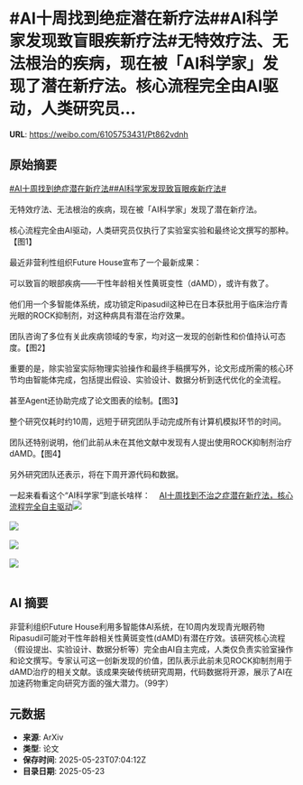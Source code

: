 # #AI十周找到绝症潜在新疗法##AI科学家发现致盲眼疾新疗法#无特效疗法、无法根治的疾病，现在被「AI科学家」发现了潜在新疗法。核心流程完全由AI驱动，人类研究员...

**URL**: https://weibo.com/6105753431/Pt862vdnh

## 原始摘要

<a href="https://m.weibo.cn/search?containerid=231522type%3D1%26t%3D10%26q%3D%23AI%E5%8D%81%E5%91%A8%E6%89%BE%E5%88%B0%E7%BB%9D%E7%97%87%E6%BD%9C%E5%9C%A8%E6%96%B0%E7%96%97%E6%B3%95%23&amp;extparam=%23AI%E5%8D%81%E5%91%A8%E6%89%BE%E5%88%B0%E7%BB%9D%E7%97%87%E6%BD%9C%E5%9C%A8%E6%96%B0%E7%96%97%E6%B3%95%23" data-hide=""><span class="surl-text">#AI十周找到绝症潜在新疗法#</span></a><a href="https://m.weibo.cn/search?containerid=231522type%3D1%26t%3D10%26q%3D%23AI%E7%A7%91%E5%AD%A6%E5%AE%B6%E5%8F%91%E7%8E%B0%E8%87%B4%E7%9B%B2%E7%9C%BC%E7%96%BE%E6%96%B0%E7%96%97%E6%B3%95%23&amp;extparam=%23AI%E7%A7%91%E5%AD%A6%E5%AE%B6%E5%8F%91%E7%8E%B0%E8%87%B4%E7%9B%B2%E7%9C%BC%E7%96%BE%E6%96%B0%E7%96%97%E6%B3%95%23" data-hide=""><span class="surl-text">#AI科学家发现致盲眼疾新疗法#</span></a><br><br>无特效疗法、无法根治的疾病，现在被「AI科学家」发现了潜在新疗法。<br><br>核心流程完全由AI驱动，人类研究员仅执行了实验室实验和最终论文撰写的那种。【图1】<br><br>最近非营利性组织Future House宣布了一个最新成果：<br><br>可以致盲的眼部疾病——干性年龄相关性黄斑变性（dAMD），或许有救了。<br><br>他们用一个多智能体系统，成功锁定Ripasudil这种已在日本获批用于临床治疗青光眼的ROCK抑制剂，对这种病具有潜在治疗效果。<br><br>团队咨询了多位有关此疾病领域的专家，均对这一发现的创新性和价值持认可态度。【图2】<br><br>重要的是，除实验室实际物理实验操作和最终手稿撰写外，论文形成所需的核心环节均由智能体完成，包括提出假设、实验设计、数据分析到迭代优化的全流程。<br><br>甚至Agent还协助完成了论文图表的绘制。【图3】<br><br>整个研究仅耗时约10周，远短于研究团队手动完成所有计算机模拟环节的时间。<br><br>团队还特别说明，他们此前从未在其他文献中发现有人提出使用ROCK抑制剂治疗dAMD。【图4】<br><br>另外研究团队还表示，将在下周开源代码和数据。<br><br>一起来看看这个“AI科学家”到底长啥样：<a href="https://weibo.cn/sinaurl?u=https%3A%2F%2Fmp.weixin.qq.com%2Fs%2F-RSyk5EdX_YMsWkYfnve6Q" data-hide=""><span class="url-icon"><img style="width: 1rem;height: 1rem" src="https://h5.sinaimg.cn/upload/2015/09/25/3/timeline_card_small_web_default.png" referrerpolicy="no-referrer"></span><span class="surl-text">AI十周找到不治之症潜在新疗法，核心流程完全自主驱动</span></a><img style="" src="https://tvax1.sinaimg.cn/large/006Fd7o3gy1i1p9iz8f4ij30zk0ab447.jpg" referrerpolicy="no-referrer"><br><br><img style="" src="https://tvax4.sinaimg.cn/large/006Fd7o3gy1i1p9j1d66ej30zk0jnn6n.jpg" referrerpolicy="no-referrer"><br><br><img style="" src="https://tvax3.sinaimg.cn/large/006Fd7o3gy1i1p9j2dd8tj30ig0a8aaq.jpg" referrerpolicy="no-referrer"><br><br><img style="" src="https://tvax1.sinaimg.cn/large/006Fd7o3gy1i1p9j5i1mgj30zk0jw1ad.jpg" referrerpolicy="no-referrer"><br><br>

## AI 摘要

非营利组织Future House利用多智能体AI系统，在10周内发现青光眼药物Ripasudil可能对干性年龄相关性黄斑变性(dAMD)有潜在疗效。该研究核心流程（假设提出、实验设计、数据分析等）完全由AI自主完成，人类仅负责实验室操作和论文撰写。专家认可这一创新发现的价值，团队表示此前未见ROCK抑制剂用于dAMD治疗的相关文献。该成果突破传统研究周期，代码数据将开源，展示了AI在加速药物重定向研究方面的强大潜力。（99字）

## 元数据

- **来源**: ArXiv
- **类型**: 论文
- **保存时间**: 2025-05-23T07:04:12Z
- **目录日期**: 2025-05-23
